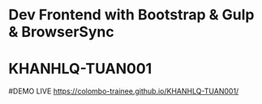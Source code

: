 # Dev Frontend with Bootstrap & Gulp & BrowserSync


# KHANHLQ-TUAN001
#DEMO LIVE
https://colombo-trainee.github.io/KHANHLQ-TUAN001/
